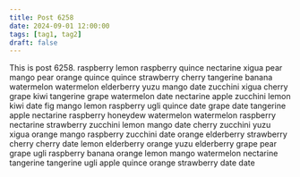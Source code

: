 ```yaml
---
title: Post 6258
date: 2024-09-01 12:00:00
tags: [tag1, tag2]
draft: false
---
```

This is post 6258.
raspberry
lemon
raspberry
quince
nectarine
xigua
pear
mango
pear
orange
quince
quince
strawberry
cherry
tangerine
banana
watermelon
watermelon
elderberry
yuzu
mango
date
zucchini
xigua
cherry
grape
kiwi
tangerine
grape
watermelon
date
nectarine
apple
zucchini
lemon
kiwi
date
fig
mango
lemon
raspberry
ugli
quince
date
grape
date
tangerine
apple
nectarine
raspberry
honeydew
watermelon
watermelon
raspberry
nectarine
strawberry
zucchini
lemon
mango
date
cherry
zucchini
yuzu
xigua
orange
mango
raspberry
zucchini
date
orange
elderberry
strawberry
cherry
cherry
date
lemon
elderberry
orange
yuzu
elderberry
grape
pear
grape
ugli
raspberry
banana
orange
lemon
mango
watermelon
nectarine
tangerine
tangerine
ugli
apple
quince
orange
strawberry
date
date
